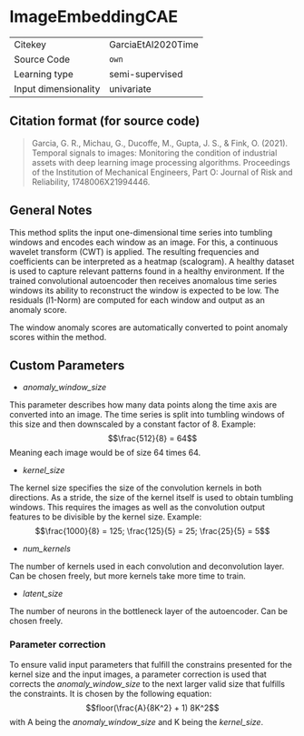 # ImageEmbeddingCAE

|||
| :--- | :--- |
| Citekey | GarciaEtAl2020Time |
| Source Code | `own` |
| Learning type | semi-supervised |
| Input dimensionality | univariate |

## Citation format (for source code)

> Garcia, G. R., Michau, G., Ducoffe, M., Gupta, J. S., & Fink, O. (2021). Temporal signals to images: Monitoring the condition of industrial assets with deep learning image processing algorithms. Proceedings of the Institution of Mechanical Engineers, Part O: Journal of Risk and Reliability, 1748006X21994446.

## General Notes

This method splits the input one-dimensional time series into tumbling windows and encodes each window as an image.
For this, a continuous wavelet transform (CWT) is applied.
The resulting frequencies and coefficients can be interpreted as a heatmap (scalogram).
A healthy dataset is used to capture relevant patterns found in a healthy environment.
If the trained convolutional autoencoder then receives anomalous time series windows its ability to reconstruct the window is expected to be low. The residuals (l1-Norm) are computed for each window and output as an anomaly score.

The window anomaly scores are automatically converted to point anomaly scores within the method.

## Custom Parameters
- _anomaly_window_size_

This parameter describes how many data points along the time axis are converted into an image.
The time series is split into tumbling windows of this size and then downscaled by a constant factor of 8.
Example: $$\frac{512}{8} = 64$$
Meaning each image would be of size 64 times 64.

- _kernel_size_

The kernel size specifies the size of the convolution kernels in both directions. As a stride, the size of the kernel itself is used to obtain tumbling windows.
This requires the images as well as the convolution output features to be divisible by the kernel size.
Example: $$\frac{1000}{8} = 125; \frac{125}{5} = 25; \frac{25}{5} = 5$$

- _num_kernels_

The number of kernels used in each convolution and deconvolution layer.
Can be chosen freely, but more kernels take more time to train.

- _latent_size_ 

The number of neurons in the bottleneck layer of the autoencoder. Can be chosen freely.

### Parameter correction
To ensure valid input parameters that fulfill the constrains presented for the kernel size and the input images,
a parameter correction is used that corrects the _anomaly_window_size_ to the next larger valid size that fulfills the constraints. It is chosen by the following equation: $$floor(\frac{A}{8K^2} + 1) 8K^2$$
with A being the _anomaly_window_size_ and K being the _kernel_size_.